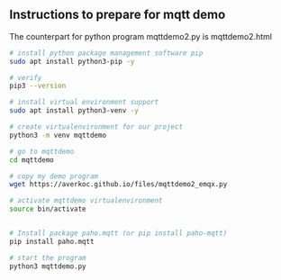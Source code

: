 ## Instructions to prepare for mqtt demo

The counterpart for python program mqttdemo2.py  is mqttdemo2.html  


````bash
# install python package management software pip
sudo apt install python3-pip -y

# verify
pip3 --version

# install virtual environment support
sudo apt install python3-venv -y

# create virtualenvironment for our project
python3 -m venv mqttdemo

# go to mqttdemo
cd mqttdemo

# copy my demo program
wget https://averkoc.github.io/files/mqttdemo2_emqx.py

# activate mqttdemo virtualenvironment
source bin/activate


# Install package paho.mqtt (or pip install paho-mqtt)
pip install paho.mqtt

# start the program
python3 mqttdemo.py

````




